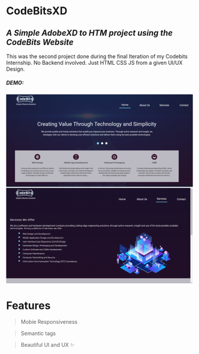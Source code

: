 # CodeBitsXD
## _A Simple AdobeXD to HTM project using the CodeBits Website_

This was the second project done during the final Iteration of my Codebits Internship. No Backend involved. Just HTML CSS JS from a given UI/UX Design.

##### DEMO:    
![Alt text](img/demo1.png)
![Alt text](img/demo2.png)

# Features
> Mobie Responsiveness

> Semantic tags 

> Beautiful UI and UX ✨